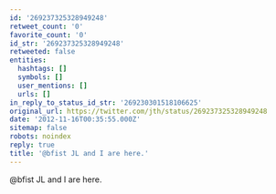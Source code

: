 ```yaml
---
id: '269237325328949248'
retweet_count: '0'
favorite_count: '0'
id_str: '269237325328949248'
retweeted: false
entities:
  hashtags: []
  symbols: []
  user_mentions: []
  urls: []
in_reply_to_status_id_str: '269230301518106625'
original_url: https://twitter.com/jth/status/269237325328949248
date: '2012-11-16T00:35:55.000Z'
sitemap: false
robots: noindex
reply: true
title: '@bfist JL and I are here.'
---
```


@bfist JL and I are here.